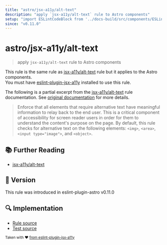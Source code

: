 ```yaml
---
title: "astro/jsx-a11y/alt-text"
description: "apply `jsx-a11y/alt-text` rule to Astro components"
setup: "import ESLintCodeBlock from '../docs-build/src/components/ESLintCodeBlockWrap.astro'"
since: "v0.11.0"
---
```


# astro/jsx-a11y/alt-text

> apply `jsx-a11y/alt-text` rule to Astro components

This rule is the same rule as [jsx-a11y/alt-text] rule but it applies to the Astro components.  
You must have [eslint-plugin-jsx-a11y] installed to use this rule.

[eslint-plugin-jsx-a11y]: https://github.com/jsx-eslint/eslint-plugin-jsx-a11y
[jsx-a11y/alt-text]: https://github.com/jsx-eslint/eslint-plugin-jsx-a11y/tree/HEAD/docs/rules/alt-text.md

The following is a partial excerpt from the [jsx-a11y/alt-text] rule documentation. See [original documentation][jsx-a11y/alt-text] for more details.

> Enforce that all elements that require alternative text have meaningful information to relay back to the end user. This is a critical component of accessibility for screen reader users in order for them to understand the content's purpose on the page. By default, this rule checks for alternative text on the following elements: `<img>`, `<area>`, `<input type="image">`, and `<object>`.

## :books: Further Reading

- [jsx-a11y/alt-text]

## :rocket: Version

This rule was introduced in eslint-plugin-astro v0.11.0

## :mag: Implementation

- [Rule source](https://github.com/ota-meshi/eslint-plugin-astro/blob/main/src/rules/jsx-a11y/alt-text.ts)
- [Test source](https://github.com/ota-meshi/eslint-plugin-astro/blob/main/tests/src/rules/jsx-a11y/alt-text.ts)

<sup>Taken with ❤️ [from eslint-plugin-jsx-a11y](https://github.com/jsx-eslint/eslint-plugin-jsx-a11y/tree/HEAD/docs/rules/alt-text.md)</sup>
